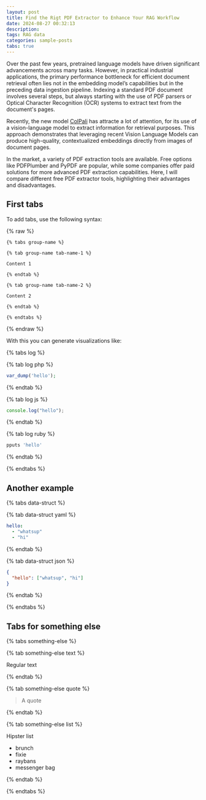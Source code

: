 ```yaml
---
layout: post
title: Find the Rigt PDF Extractor to Enhance Your RAG Workflow
date: 2024-08-27 00:32:13
description: 
tags: RAG data
categories: sample-posts
tabs: true
---
```


Over the past few years, pretrained language models have driven significant advancements across many tasks. However, in practical industrial applications, the primary performance bottleneck for efficient document retrieval often lies not in the embedding model’s capabilities but in the preceding data ingestion pipeline. Indexing a standard PDF document involves several steps, but always starting with the use of PDF parsers or Optical Character Recognition (OCR) systems to extract text from the document's pages.



Recently, the new model [ColPali](https://arxiv.org/html/2407.01449v2) has attracte a lot of attention, for its use of a vision-language model to extract information for retrieval purposes. This approach demonstrates that leveraging recent Vision Language Models can produce high-quality, contextualized embeddings directly from images of document pages.

In the market, a variety of PDF extraction tools are available. Free options like PDFPlumber and PyPDF are popular, while some companies offer paid solutions for more advanced PDF extraction capabilities. Here, I will compare different free PDF extractor tools, highlighting their advantages and disadvantages.



## First tabs

To add tabs, use the following syntax:

{% raw %}

```liquid
{% tabs group-name %}

{% tab group-name tab-name-1 %}

Content 1

{% endtab %}

{% tab group-name tab-name-2 %}

Content 2

{% endtab %}

{% endtabs %}
```

{% endraw %}

With this you can generate visualizations like:

{% tabs log %}

{% tab log php %}

```php
var_dump('hello');
```

{% endtab %}

{% tab log js %}

```javascript
console.log("hello");
```

{% endtab %}

{% tab log ruby %}

```javascript
pputs 'hello'
```

{% endtab %}

{% endtabs %}

## Another example

{% tabs data-struct %}

{% tab data-struct yaml %}

```yaml
hello:
  - "whatsup"
  - "hi"
```

{% endtab %}

{% tab data-struct json %}

```json
{
  "hello": ["whatsup", "hi"]
}
```

{% endtab %}

{% endtabs %}

## Tabs for something else

{% tabs something-else %}

{% tab something-else text %}

Regular text

{% endtab %}

{% tab something-else quote %}

> A quote

{% endtab %}

{% tab something-else list %}

Hipster list

- brunch
- fixie
- raybans
- messenger bag

{% endtab %}

{% endtabs %}
